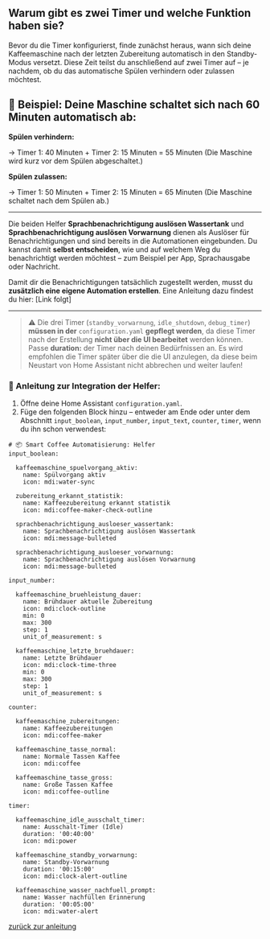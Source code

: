 ## Warum gibt es zwei Timer und welche Funktion haben sie?

Bevor du die Timer konfigurierst, finde zunächst heraus, wann sich deine Kaffeemaschine nach der letzten Zubereitung automatisch in den Standby-Modus versetzt. Diese Zeit teilst du anschließend auf zwei Timer auf – je nachdem, ob du das automatische Spülen verhindern oder zulassen möchtest.

## 📌 Beispiel: Deine Maschine schaltet sich nach 60 Minuten automatisch ab:

**Spülen verhindern:**

→ Timer 1: 40 Minuten + Timer 2: 15 Minuten = 55 Minuten
(Die Maschine wird kurz vor dem Spülen abgeschaltet.)

**Spülen zulassen:**

→ Timer 1: 50 Minuten + Timer 2: 15 Minuten = 65 Minuten
(Die Maschine schaltet nach dem Spülen ab.)

---

Die beiden Helfer **Sprachbenachrichtigung auslösen Wassertank** und **Sprachbenachrichtigung auslösen Vorwarnung** dienen als Auslöser für Benachrichtigungen und sind bereits in die Automationen eingebunden. Du kannst damit **selbst entscheiden**, wie und auf welchem Weg du benachrichtigt werden möchtest – zum Beispiel per App, Sprachausgabe oder Nachricht.

Damit dir die Benachrichtigungen tatsächlich zugestellt werden, musst du **zusätzlich eine eigene Automation erstellen**. Eine Anleitung dazu findest du hier:
[Link folgt]

---

> ⚠️  Die drei Timer (`standby_vorwarnung`, `idle_shutdown`, `debug_timer`) **müssen in der** `configuration.yaml` **gepflegt werden**, da diese Timer nach der Erstellung **nicht über die UI bearbeitet** werden können. Passe **duration:** der Timer nach deinen Bedürfnissen an. Es wird empfohlen die Timer später über die die UI anzulegen, da diese beim Neustart von Home Assistant nicht abbrechen und weiter laufen!

### 🧾 Anleitung zur Integration der Helfer:

  1. Öffne deine Home Assistant `configuration.yaml`.
  2. Füge den folgenden Block hinzu – entweder am Ende oder unter dem Abschnitt `input_boolean`, `input_number`, `input_text`, `counter`, `timer`, wenn du ihn schon verwendest:

```
# 📦 Smart Coffee Automatisierung: Helfer
input_boolean:

  kaffeemaschine_spuelvorgang_aktiv:
    name: Spülvorgang aktiv
    icon: mdi:water-sync

  zubereitung_erkannt_statistik:
    name: Kaffeezubereitung erkannt statistik
    icon: mdi:coffee-maker-check-outline

  sprachbenachrichtigung_ausloeser_wassertank:
    name: Sprachbenachrichtigung auslösen Wassertank
    icon: mdi:message-bulleted
    
  sprachbenachrichtigung_ausloeser_vorwarnung:
    name: Sprachbenachrichtigung auslösen Vorwarnung
    icon: mdi:message-bulleted

input_number:

  kaffeemaschine_bruehleistung_dauer:
    name: Brühdauer aktuelle Zubereitung
    icon: mdi:clock-outline
    min: 0
    max: 300
    step: 1
    unit_of_measurement: s

  kaffeemaschine_letzte_bruehdauer:
    name: Letzte Brühdauer
    icon: mdi:clock-time-three
    min: 0
    max: 300
    step: 1
    unit_of_measurement: s

counter:

  kaffeemaschine_zubereitungen:
    name: Kaffeezubereitungen
    icon: mdi:coffee-maker

  kaffeemaschine_tasse_normal:
    name: Normale Tassen Kaffee
    icon: mdi:coffee

  kaffeemaschine_tasse_gross:
    name: Große Tassen Kaffee
    icon: mdi:coffee-outline

timer:

  kaffeemaschine_idle_ausschalt_timer:
    name: Ausschalt-Timer (Idle)
    duration: '00:40:00'
    icon: mdi:power

  kaffeemaschine_standby_vorwarnung:
    name: Standby-Vorwarnung
    duration: '00:15:00'
    icon: mdi:clock-alert-outline

  kaffeemaschine_wasser_nachfuell_prompt:
    name: Wasser nachfüllen Erinnerung
    duration: '00:05:00'
    icon: mdi:water-alert

```
[zurück zur anleitung](https://github.com/Dajwitt/homeassistant-smart-coffee-automation3.0/blob/main/readme.md#-schritt-2-helfer-anlegen)

